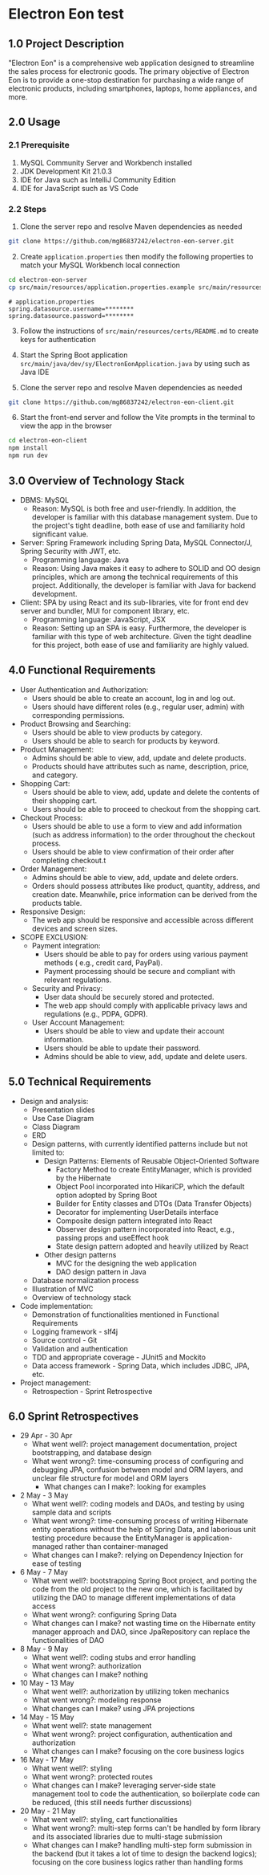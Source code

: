 # Electron Eon test

## 1.0 Project Description

"Electron Eon" is a comprehensive web application designed to streamline the
sales process for electronic goods. The primary objective of Electron Eon is to
provide a one-stop destination for purchasing a wide range of electronic
products, including smartphones, laptops, home appliances, and more.

## 2.0 Usage

### 2.1 Prerequisite

1. MySQL Community Server and Workbench installed
2. JDK Development Kit 21.0.3
3. IDE for Java such as IntelliJ Community Edition
4. IDE for JavaScript such as VS Code

### 2.2 Steps

1. Clone the server repo and resolve Maven dependencies as needed

```bash
git clone https://github.com/mg86837242/electron-eon-server.git
```

2. Create `application.properties` then modify the following properties to match your MySQL Workbench local connection

```bash
cd electron-eon-server
cp src/main/resources/application.properties.example src/main/resources/application.properties
```

```
# application.properties
spring.datasource.username=********
spring.datasource.password=********
```

3. Follow the instructions of `src/main/resources/certs/README.md` to create keys for authentication

4. Start the Spring Boot application `src/main/java/dev/sy/ElectronEonApplication.java` by using such as Java IDE

5. Clone the server repo and resolve Maven dependencies as needed

```bash
git clone https://github.com/mg86837242/electron-eon-client.git
```

6. Start the front-end server and follow the Vite prompts in the terminal to view the app in the browser

```bash
cd electron-eon-client
npm install
npm run dev
```

## 3.0 Overview of Technology Stack

- DBMS: MySQL
  - Reason: MySQL is both free and user-friendly. In addition, the developer
    is familiar with this database management system. Due to the project's
    tight deadline, both ease of use and familiarity hold significant value.
- Server: Spring Framework including Spring Data, MySQL Connector/J, Spring
  Security with JWT, etc.
  - Programming language: Java
  - Reason: Using Java makes it easy to adhere to SOLID and OO design
    principles, which are among the technical requirements of this project.
    Additionally, the developer is familiar with Java for backend
    development.
- Client: SPA by using React and its sub-libraries, vite for front end dev server
  and bundler, MUI for component library, etc.
  - Programming language: JavaScript, JSX
  - Reason: Setting up an SPA is easy. Furthermore, the developer is familiar
    with this type of web architecture. Given the tight deadline for this
    project, both ease of use and familiarity are highly valued.

## 4.0 Functional Requirements

- User Authentication and Authorization:
  - Users should be able to create an account, log in and log out.
  - Users should have different roles (e.g., regular user, admin) with
    corresponding permissions.
- Product Browsing and Searching:
  - Users should be able to view products by category.
  - Users should be able to search for products by keyword.
- Product Management:
  - Admins should be able to view, add, update and delete products.
  - Products should have attributes such as name, description, price, and
    category.
- Shopping Cart:
  - Users should be able to view, add, update and delete the contents of their
    shopping cart.
  - Users should be able to proceed to checkout from the shopping cart.
- Checkout Process:
  - Users should be able to use a form to view and add information (such as
    address information) to the order throughout the checkout process.
  - Users should be able to view confirmation of their order after completing
    checkout.t
- Order Management:
  - Admins should be able to view, add, update and delete orders.
  - Orders should possess attributes like product, quantity, address, and
    creation date. Meanwhile, price information can be derived from the
    products table.
- Responsive Design:
  - The web app should be responsive and accessible across different devices
    and screen sizes.
- SCOPE EXCLUSION:
  - Payment integration:
    - Users should be able to pay for orders using various payment methods (
      e.g., credit card, PayPal).
    - Payment processing should be secure and compliant with relevant
      regulations.
  - Security and Privacy:
    - User data should be securely stored and protected.
    - The web app should comply with applicable privacy laws and
      regulations (e.g., PDPA, GDPR).
  - User Account Management:
    - Users should be able to view and update their account information.
    - Users should be able to update their password.
    - Admins should be able to view, add, update and delete users.

## 5.0 Technical Requirements

- Design and analysis:
  - Presentation slides
  - Use Case Diagram
  - Class Diagram
  - ERD
  - Design patterns, with currently identified patterns include but not
    limited to:
    - Design Patterns: Elements of Reusable Object-Oriented Software
      - Factory Method to create EntityManager, which is provided by the
        Hibernate
      - Object Pool incorporated into HikariCP, which the default
        option adopted by Spring Boot
      - Builder for Entity classes and DTOs (Data Transfer Objects)
      - Decorator for implementing UserDetails interface
      - Composite design pattern integrated into React
      - Observer design pattern incorporated into React, e.g., passing
        props and useEffect hook
      - State design pattern adopted and heavily utilized by React
    - Other design patterns
      - MVC for the designing the web application
      - DAO design pattern in Java
  - Database normalization process
  - Illustration of MVC
  - Overview of technology stack
- Code implementation:
  - Demonstration of functionalities mentioned in Functional Requirements
  - Logging framework - slf4j
  - Source control - Git
  - Validation and authentication
  - TDD and appropriate coverage - JUnit5 and Mockito
  - Data access framework - Spring Data, which includes JDBC, JPA, etc.
- Project management:
  - Retrospection - Sprint Retrospective

## 6.0 Sprint Retrospectives

- 29 Apr - 30 Apr
  - What went well?: project management documentation, project bootstrapping,
    and database design
  - What went wrong?: time-consuming process of configuring and debugging
    JPA, confusion between model and ORM layers, and unclear file structure
    for model and ORM layers
    - What changes can I make?: looking for examples
- 2 May - 3 May
  - What went well?: coding models and DAOs, and testing by using sample
    data and scripts
  - What went wrong?: time-consuming process of writing Hibernate entity
    operations without the help of Spring Data, and laborious unit testing
    procedure because the EntityManager is application-managed rather than
    container-managed
  - What changes can I make?: relying on Dependency Injection for ease of
    testing
- 6 May - 7 May
  - What went well?: bootstrapping Spring Boot project, and porting the
    code from the old project to the new one, which is facilitated by
    utilizing the DAO to manage different implementations of data access
  - What went wrong?: configuring Spring Data
  - What changes can I make? not wasting time on the Hibernate entity manager approach and DAO, since JpaRepository can replace the functionalities of DAO
- 8 May - 9 May
  - What went well?: coding stubs and error handling
  - What went wrong?: authorization
  - What changes can I make? nothing
- 10 May - 13 May
  - What went well?: authorization by utilizing token mechanics
  - What went wrong?: modeling response
  - What changes can I make? using JPA projections
- 14 May - 15 May
  - What went well?: state management
  - What went wrong?: project configuration, authentication and authorization
  - What changes can I make? focusing on the core business logics
- 16 May - 17 May
  - What went well?: styling
  - What went wrong?: protected routes
  - What changes can I make? leveraging server-side state management tool to code the authentication, so boilerplate code can be reduced, (this still needs
    further discussions)
- 20 May - 21 May
  - What went well?: styling, cart functionalities
  - What went wrong?: multi-step forms can't be handled by form library
    and its associated libraries due to multi-stage submission
  - What changes can I make? handling multi-step form submission in the backend (but it takes a lot of time to design the backend logics); focusing on the core
    business logics rather than handling forms
